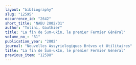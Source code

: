 ```yaml
---
layout: "bibliography"
slug: "12595"
occurrence_id: "2642"
short_title: "NABU 2002/31"
author: "Tolini, Gauthier"
title: "La fin de Šum-ukîn, le premier Fermier Général"
volume_no_: "31"
publication_year: "2002"
journal: "Nouvelles Assyriologiques Brèves et Utilitaires"
title: "La fin de Šum-ukîn, le premier Fermier Général"
previous_item: "12598"
---
```

